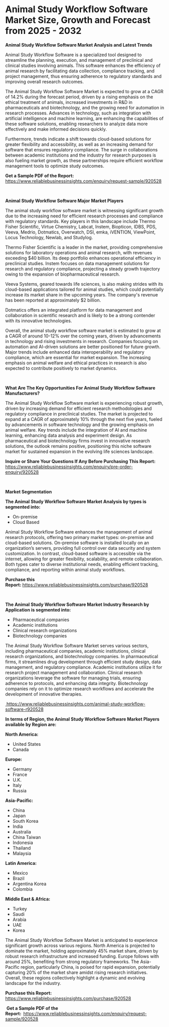 <p><h1>Animal Study Workflow Software Market Size, Growth and Forecast from 2025 - 2032</h1></p><p><strong>Animal Study Workflow Software Market Analysis and Latest Trends</strong></p>
<p><p>Animal Study Workflow Software is a specialized tool designed to streamline the planning, execution, and management of preclinical and clinical studies involving animals. This software enhances the efficiency of animal research by facilitating data collection, compliance tracking, and project management, thus ensuring adherence to regulatory standards and improving overall research outcomes.</p><p>The Animal Study Workflow Software Market is expected to grow at a CAGR of 14.2% during the forecast period, driven by a rising emphasis on the ethical treatment of animals, increased investments in R&D in pharmaceuticals and biotechnology, and the growing need for automation in research processes. Advances in technology, such as integration with artificial intelligence and machine learning, are enhancing the capabilities of these software solutions, enabling researchers to analyze data more effectively and make informed decisions quickly.</p><p>Furthermore, trends indicate a shift towards cloud-based solutions for greater flexibility and accessibility, as well as an increasing demand for software that ensures regulatory compliance. The surge in collaborations between academic institutions and the industry for research purposes is also fueling market growth, as these partnerships require efficient workflow management tools to optimize study outcomes.</p></p>
<p><strong>Get a Sample PDF of the Report:&nbsp;</strong> <a href="https://www.reliablebusinessinsights.com/enquiry/request-sample/920528?utm_campaign=2843&utm_medium=2&utm_source=Github&utm_content=ia&utm_term=18042025&utm_id=animal-study-workflow-software">https://www.reliablebusinessinsights.com/enquiry/request-sample/920528</a></p>
<p>&nbsp;</p>
<p><strong>Animal Study Workflow Software Major Market Players</strong></p>
<p><p>The animal study workflow software market is witnessing significant growth due to the increasing need for efficient research processes and compliance with regulatory standards. Key players in this landscape include Thermo Fisher Scientific, Virtue Chemistry, Labcat, Instem, Biopticon, IDBS, PDS, Veeva, Medrio, Dotmatics, Overwatch, DSI, emka, iVENTION, ViewPoint, Locus Technology, Newlab, and Studylog.</p><p>Thermo Fisher Scientific is a leader in the market, providing comprehensive solutions for laboratory operations and animal research, with revenues exceeding $40 billion. Its deep portfolio enhances operational efficiency in preclinical studies. Instem focuses on data management solutions for research and regulatory compliance, projecting a steady growth trajectory owing to the expansion of biopharmaceutical research. </p><p>Veeva Systems, geared towards life sciences, is also making strides with its cloud-based applications tailored for animal studies, which could potentially increase its market share in the upcoming years. The company's revenue has been reported at approximately $2 billion.</p><p>Dotmatics offers an integrated platform for data management and collaboration in scientific research and is likely to be a strong contender with its innovative technologies. </p><p>Overall, the animal study workflow software market is estimated to grow at a CAGR of around 10-12% over the coming years, driven by advancements in technology and rising investments in research. Companies focusing on automation and AI-driven solutions are better positioned for future growth. Major trends include enhanced data interoperability and regulatory compliance, which are essential for market expansion. The increasing emphasis on animal welfare and ethical practices in research is also expected to contribute positively to market dynamics.</p></p>
<p>&nbsp;</p>
<p><strong>What Are The Key Opportunities For Animal Study Workflow Software Manufacturers?</strong></p>
<p><p>The Animal Study Workflow Software market is experiencing robust growth, driven by increasing demand for efficient research methodologies and regulatory compliance in preclinical studies. The market is projected to expand at a CAGR of approximately 10% through the next five years, fueled by advancements in software technology and the growing emphasis on animal welfare. Key trends include the integration of AI and machine learning, enhancing data analysis and experiment design. As pharmaceutical and biotechnology firms invest in innovative research solutions, the outlook remains positive, positioning this niche software market for sustained expansion in the evolving life sciences landscape.</p></p>
<p><strong>Inquire or Share Your Questions If Any Before Purchasing This Report:</strong> <a href="https://www.reliablebusinessinsights.com/enquiry/pre-order-enquiry/920528?utm_campaign=2843&utm_medium=2&utm_source=Github&utm_content=ia&utm_term=18042025&utm_id=animal-study-workflow-software">https://www.reliablebusinessinsights.com/enquiry/pre-order-enquiry/920528</a></p>
<p>&nbsp;</p>
<p><strong>Market Segmentation</strong></p>
<p><strong>The Animal Study Workflow Software Market Analysis by types is segmented into:</strong></p>
<p><ul><li>On-premise</li><li>Cloud Based</li></ul></p>
<p><p>Animal Study Workflow Software enhances the management of animal research protocols, offering two primary market types: on-premise and cloud-based solutions. On-premise software is installed locally on an organization’s servers, providing full control over data security and system customization. In contrast, cloud-based software is accessible via the internet, allowing for greater flexibility, scalability, and remote collaboration. Both types cater to diverse institutional needs, enabling efficient tracking, compliance, and reporting within animal study workflows.</p></p>
<p><strong>Purchase this Report:&nbsp;</strong><a href="https://www.reliablebusinessinsights.com/purchase/920528?utm_campaign=2843&utm_medium=2&utm_source=Github&utm_content=ia&utm_term=18042025&utm_id=animal-study-workflow-software">https://www.reliablebusinessinsights.com/purchase/920528</a></p>
<p>&nbsp;</p>
<p><strong>The Animal Study Workflow Software Market Industry Research by Application is segmented into:</strong></p>
<p><ul><li>Pharmaceutical companies</li><li>Academic institutions</li><li>Clinical research organizations</li><li>Biotechnology companies</li></ul></p>
<p><p>The Animal Study Workflow Software Market serves various sectors, including pharmaceutical companies, academic institutions, clinical research organizations, and biotechnology companies. In pharmaceutical firms, it streamlines drug development through efficient study design, data management, and regulatory compliance. Academic institutions utilize it for research project management and collaboration. Clinical research organizations leverage the software for managing trials, ensuring adherence to protocols, and enhancing data integrity. Biotechnology companies rely on it to optimize research workflows and accelerate the development of innovative therapies.</p></p>
<p><a href="https://www.reliablebusinessinsights.com/animal-study-workflow-software-r920528?utm_campaign=2843&utm_medium=2&utm_source=Github&utm_content=ia&utm_term=18042025&utm_id=animal-study-workflow-software">&nbsp;https://www.reliablebusinessinsights.com/animal-study-workflow-software-r920528</a></p>
<p><strong>In terms of Region, the Animal Study Workflow Software Market Players available by Region are:</strong></p>
<p>
    <p> <strong> North America: </strong>
        <ul>
            <li>United States</li>
            <li>Canada</li>
        </ul>
        </p> 
    <p> <strong> Europe: </strong>
        <ul>
            <li>Germany</li>
            <li>France</li>
            <li>U.K.</li>
            <li>Italy</li>
            <li>Russia</li>
        </ul>
        </p> 
    <p> <strong> Asia-Pacific: </strong>
        <ul>
            <li>China</li>
            <li>Japan</li>
            <li>South Korea</li>
            <li>India</li>
            <li>Australia</li>
            <li>China Taiwan</li>
            <li>Indonesia</li>
            <li>Thailand</li>
            <li>Malaysia</li>
        </ul>
        </p> 
    <p> <strong> Latin America: </strong>
        <ul>
            <li>Mexico</li>
            <li>Brazil</li>
            <li>Argentina Korea</li>
            <li>Colombia</li>
        </ul>
        </p> 
    <p> <strong> Middle East & Africa: </strong>
        <ul>
            <li>Turkey</li>
            <li>Saudi</li>
            <li>Arabia</li>
            <li>UAE</li>
            <li>Korea</li>
        </ul>
    </p>
    </p>
<p><p>The Animal Study Workflow Software Market is anticipated to experience significant growth across various regions. North America is projected to dominate the market, holding approximately 45% market share, driven by robust research infrastructure and increased funding. Europe follows with around 25%, benefiting from strong regulatory frameworks. The Asia-Pacific region, particularly China, is poised for rapid expansion, potentially capturing 20% of the market share amidst rising research initiatives. Overall, these regions collectively highlight a dynamic and evolving landscape for the industry.</p></p>
<p><strong>Purchase this Report: </strong><a href="https://www.reliablebusinessinsights.com/purchase/920528?utm_campaign=2843&utm_medium=2&utm_source=Github&utm_content=ia&utm_term=18042025&utm_id=animal-study-workflow-software">https://www.reliablebusinessinsights.com/purchase/920528</a></p>
<p>&nbsp;<strong>Get a Sample PDF of the Report:&nbsp;&nbsp;</strong><a href="https://www.reliablebusinessinsights.com/enquiry/request-sample/920528?utm_campaign=2843&utm_medium=2&utm_source=Github&utm_content=ia&utm_term=18042025&utm_id=animal-study-workflow-software">https://www.reliablebusinessinsights.com/enquiry/request-sample/920528</a></p>
<p><strong></strong></p>
<p><p></p><p></p><p></p></p>